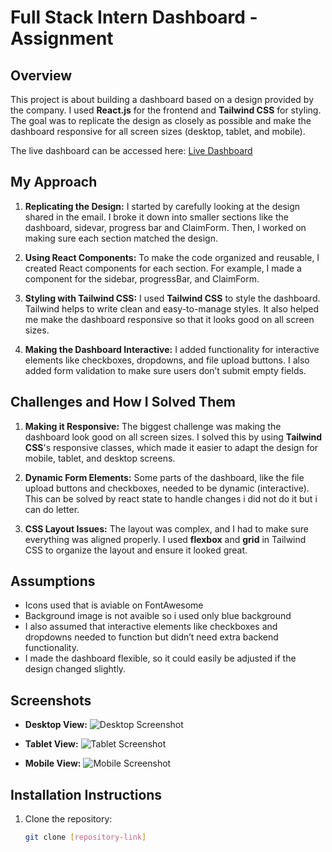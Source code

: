 # Full Stack Intern Dashboard - Assignment

## Overview

This project is about building a dashboard based on a design provided by the company. I used **React.js** for the frontend and **Tailwind CSS** for styling. The goal was to replicate the design as closely as possible and make the dashboard responsive for all screen sizes (desktop, tablet, and mobile).

The live dashboard can be accessed here: [Live Dashboard](https://dashboard-rise11.vercel.app/)

## My Approach

1. **Replicating the Design:** I started by carefully looking at the design shared in the email. I broke it down into smaller sections like the dashboard, sidevar, progress bar and ClaimForm. Then, I worked on making sure each section matched the design.

2. **Using React Components:** To make the code organized and reusable, I created React components for each section. For example, I made a component for the sidebar, progressBar, and ClaimForm.

3. **Styling with Tailwind CSS:** I used **Tailwind CSS** to style the dashboard. Tailwind helps to write clean and easy-to-manage styles. It also helped me make the dashboard responsive so that it looks good on all screen sizes.

4. **Making the Dashboard Interactive:** I added functionality for interactive elements like checkboxes, dropdowns, and file upload buttons. I also added form validation to make sure users don’t submit empty fields.

## Challenges and How I Solved Them

1. **Making it Responsive:** The biggest challenge was making the dashboard look good on all screen sizes. I solved this by using **Tailwind CSS**'s responsive classes, which made it easier to adapt the design for mobile, tablet, and desktop screens.

2. **Dynamic Form Elements:** Some parts of the dashboard, like the file upload buttons and checkboxes, needed to be dynamic (interactive). This can be solved by react state to handle changes i did not do it but i can do letter.

3. **CSS Layout Issues:** The layout was complex, and I had to make sure everything was aligned properly. I used **flexbox** and **grid** in Tailwind CSS to organize the layout and ensure it looked great.

## Assumptions

- Icons used that is aviable on FontAwesome 
- Background image is not avaible so i used only blue background 
- I also assumed that interactive elements like checkboxes and dropdowns needed to function but didn’t need extra backend functionality.
- I made the dashboard flexible, so it could easily be adjusted if the design changed slightly.

## Screenshots

- **Desktop View:**
  ![Desktop Screenshot]()

- **Tablet View:**
  ![Tablet Screenshot]()

- **Mobile View:**
  ![Mobile Screenshot]()

## Installation Instructions

1. Clone the repository:
   ```bash
   git clone [repository-link]
